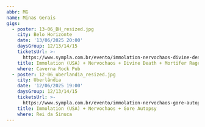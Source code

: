 ```yaml
---
abbr: MG
name: Minas Gerais
gigs:
  - poster: 13-06_BH_resized.jpg
    city: Belo Horizonte
    date: '13/06/2025 20:00'
    daysGroup: 12/13/14/15
    ticketsUrl: >-
      https://www.sympla.com.br/evento/immolation-nervochaos-divine-death-mortifer-rage/2951780
    title: Immolation (USA) + Nervochaos + Divine Death + Mortifer Rage
    where: Caverna Rock Pub
  - poster: 12-06_uberlandia_resized.jpg
    city: Uberlândia
    date: '12/06/2025 19:00'
    daysGroup: 12/13/14/15
    ticketsUrl: >-
      https://www.sympla.com.br/evento/immolation-nervochaos-gore-autopsy/2951771
    title: Immolation (USA) + Nervochaos + Gore Autopsy
    where: Rei da Sinuca
---
```



